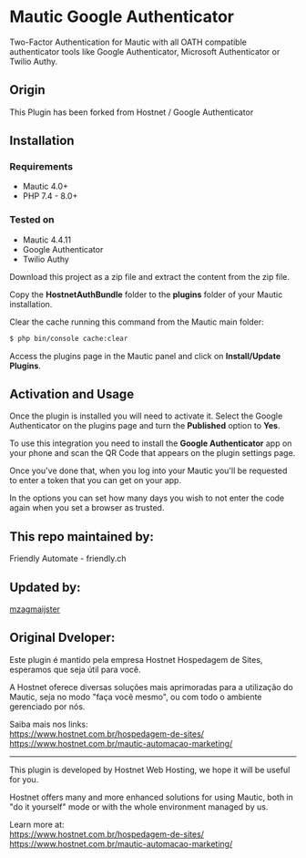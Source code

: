 # Mautic Google Authenticator

Two-Factor Authentication for Mautic with all OATH compatible authenticator tools like Google Authenticator, Microsoft Authenticator or Twilio Authy.

## Origin
This Plugin has been forked from Hostnet / Google Authenticator

## Installation

### Requirements
- Mautic 4.0+
- PHP 7.4 - 8.0+

### Tested on
- Mautic 4.4.11
- Google Authenticator
- Twilio Authy

Download this project as a zip file and extract the content from the zip file.

Copy the **HostnetAuthBundle** folder to the **plugins** folder of your Mautic installation.

Clear the cache running this command from the Mautic main folder:
```sh
$ php bin/console cache:clear
```
Access the plugins page in the Mautic panel and click on **Install/Update Plugins**.

## Activation and Usage

Once the plugin is installed you will need to activate it. Select the Google Authenticator on the plugins page and turn the **Published** option to **Yes**.

To use this integration you need to install the **Google Authenticator** app on your phone and scan the QR Code that appears on the plugin settings page.

Once you've done that, when you log into your Mautic you'll be requested to enter a token that you can get on your app.

In the options you can set how many days you wish to not enter the code again when you set a browser as trusted.

## This repo maintained by:

Friendly Automate - friendly.ch

## Updated by:
[mzagmaijster](https://github.com/mzagmajster/mautic-googleauthenticator)

## Original Dveloper:

Este plugin é mantido pela empresa Hostnet Hospedagem de Sites, esperamos que seja útil para você.

A Hostnet oferece diversas soluções mais aprimoradas para a utilização do Mautic, seja no modo "faça você mesmo", ou com todo o ambiente gerenciado por nós.

Saiba mais nos links:  
https://www.hostnet.com.br/hospedagem-de-sites/  
https://www.hostnet.com.br/mautic-automacao-marketing/

***

This plugin is developed by Hostnet Web Hosting, we hope it will be useful for you.

Hostnet offers many and more enhanced solutions for using Mautic, both in "do it yourself" mode or with the whole environment managed by us.

Learn more at:  
https://www.hostnet.com.br/hospedagem-de-sites/  
https://www.hostnet.com.br/mautic-automacao-marketing/
